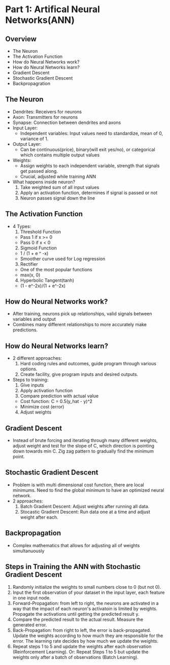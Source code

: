 # Part 1: Artifical Neural Networks(ANN)

## Overview

* The Neuron
* The Activation Function
* How do Neural Networks work?
* How do Neural Networks learn?
* Gradient Descent
* Stochastic Gradient Descent
* Backpropagration

## The Neuron

* Dendrites: Receivers for neurons
* Axon: Transmitters for neurons
* Synapse: Connection between dendrites and axons
* Input Layer:
  - Independent variables: Input values need to standardize, mean of 0, variance of 1.
* Output Layer:
  - Can be continuous(price), binary(will exit yes/no), or categorical which contains multiple output values
* Weights:
  - Assign weights to each independent variable, strength that signals get passed along. 
  - Crucial, adjusted while training ANN
* What happens inside neuron?
  1. Take weighted sum of all input values
  2. Apply an activation function, determines if signal is passed or not
  3. Neuron passes signal down the line

## The Activation Function

* 4 Types:
  1. Threshold Function
    - Pass 1 if x >= 0
    - Pass 0 if x < 0
  2. Sigmoid Function
    - 1 / (1 + e ^ -x)
    - Smoother curve used for Log regression
  3. Rectifier
    - One of the most popular functions
    - max(x, 0)
  4. Hyperbolic Tangent(tanh)
    - (1 - e^-2x)/(1 + e^-2x)

## How do Neural Networks work?

* After training, neurons pick up relationships, valid signals between variables and output
* Combines many different relationships to more accurately make predictions.

## How do Neural Networks learn?

* 2 different approaches:
  1. Hard coding rules and outcomes, guide program through various options.
  2. Create facility, give program inputs and desired outputs.
* Steps to training:
  1. Give inputs
  2. Apply activation function
  3. Compare prediction with actual value
    - Cost function: C = 0.5(y_hat - y)^2
    - Minimize cost (error)
  4. Adjust weights

## Gradient Descent

* Instead of brute forcing and iterating through many different weights, adjust weight and test for the slope of C, which direction is pointing down towards min C. Zig zag pattern to gradually find the minimum point.

## Stochastic Gradient Descent

* Problem is with multi dimensional cost function, there are local minimums. Need to find the global minimum to have an optimized neural network.
* 2 approaches:
  1. Batch Gradient Descent: Adjust weights after running all data.
  2. Stocastic Gradient Descent: Run data one at a time and adjust weight after each.

## Backpropagation

* Complex mathematics that allows for adjusting all of weights simultanuously

## Steps in Training the ANN with Stochastic Gradient Descent
1. Randomly initialize the weights to small numbers close to 0 (but not 0).
2. Input the first observation of your dataset in the input layer, each feature in one input node.
3. Forward-Propagation: from left to right, the neurons are activated in a way that the impact of each neuron's activatoin is limited by weights. Propagate the activations until getting the predicted result y.
4. Compare the predicted result to the actual result. Measure the generated error.
5. Back-Propagation: from right to left, the error is back-propagated. Update the weights according to how much they are responsible for the error. The learning rate decides by how much we update the weights.
6. Repeat steps 1 to 5 and update the weights after each observation (Reinforcement Learning). Or: Repeat Steps 1 to 5 but update the weights only after a batch of observations (Batch Learning).